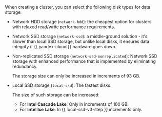When creating a cluster, you can select the following disk types for data storage:


* Network HDD storage (`network-hdd`): the cheapest option for clusters with relaxed read/write performance requirements.
* Network SSD storage (`network-ssd`): a middle-ground solution - it's slower than local SSD storage, but unlike local disks, it ensures data integrity if {{ yandex-cloud }} hardware goes down.
* Non-replicated SSD storage (`network-ssd-nonreplicated`): Network SSD storage with enhanced performance that is implemented by eliminating redundancy.

   The storage size can only be increased in increments of 93 GB.

* Local SSD storage (`local-ssd`): The fastest disks.

   The size of such storage can be increased:
  
   * For **Intel Cascade Lake**: Only in increments of 100 GB.
   * For **Intel Ice Lake**: In {{ local-ssd-v3-step }} increments only.
 

